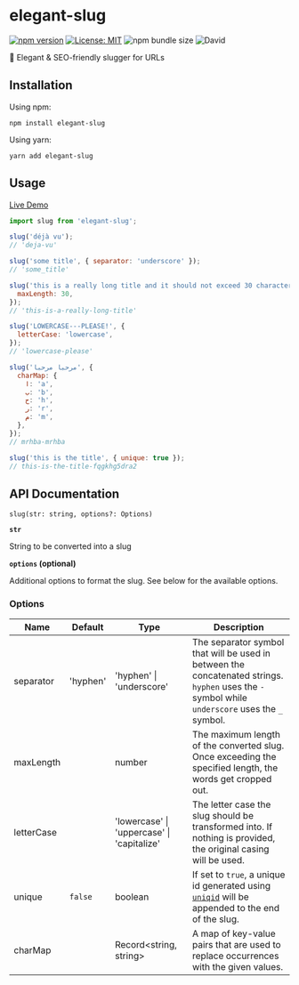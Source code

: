 # elegant-slug

[![npm version](https://badge.fury.io/js/elegant-slug.svg)](https://www.npmjs.com/package/elegant-slug) [![License: MIT](https://img.shields.io/badge/License-MIT-yellow.svg)](https://opensource.org/licenses/MIT) ![npm bundle size](https://img.shields.io/bundlephobia/minzip/elegant-slug) ![David](https://img.shields.io/david/aboudicheng/elegant-slug)

🧹 Elegant & SEO-friendly slugger for URLs

## Installation

Using npm:
```
npm install elegant-slug
```

Using yarn:
```
yarn add elegant-slug
```

## Usage

[Live Demo](https://codesandbox.io/s/elegant-slug-example-w7i21)

```javascript
import slug from 'elegant-slug';

slug('déjà vu');
// 'deja-vu'

slug('some title', { separator: 'underscore' });
// 'some_title'

slug('this is a really long title and it should not exceed 30 characters', {
  maxLength: 30,
});
// 'this-is-a-really-long-title'

slug('LOWERCASE---PLEASE!', {
  letterCase: 'lowercase',
});
// 'lowercase-please'

slug('مرحبا مرحبا', {
  charMap: {
    ا: 'a',
    ب: 'b',
    ح: 'h',
    ر: 'r',
    م: 'm',
  },
});
// mrhba-mrhba

slug('this is the title', { unique: true });
// this-is-the-title-fqgkhg5dra2

```

## API Documentation

`slug(str: string, options?: Options)`

**`str`**

String to be converted into a slug

**`options` (optional)**

Additional options to format the slug. See below for the available options.

### Options

| Name                      | Default | Type | Description |
| ------------------------- | ------- | ---- | ------------|
| separator | 'hyphen'  | 'hyphen' \| 'underscore' | The separator symbol that will be used in between the concatenated strings. `hyphen` uses the `-` symbol while `underscore` uses the `_` symbol. |
| maxLength | | number | The maximum length of the converted slug. Once exceeding the specified length, the words get cropped out. |
| letterCase |  | 'lowercase' \| 'uppercase' \| 'capitalize' | The letter case the slug should be transformed into. If nothing is provided, the original casing will be used. |
| unique | `false` | boolean | If set to `true`, a unique id generated using [`uniqid`](https://github.com/adamhalasz/uniqid/) will be appended to the end of the slug. |
| charMap | | Record<string, string> | A map of key-value pairs that are used to replace occurrences with the given values. |

